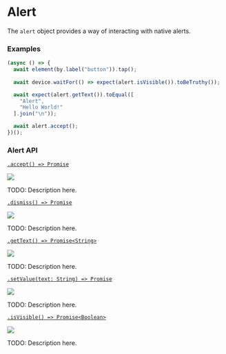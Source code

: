 # Alert

The `alert` object provides a way of interacting with native alerts.

### Examples

```javascript
(async () => {
  await element(by.label("button")).tap();
  
  await device.waitFor(() => expect(alert.isVisible()).toBeTruthy());

  await expect(alert.getText()).toEqual([
    "Alert",
    "Hello World!"
  ].join("\n"));

  await alert.accept();
})();
```

### Alert API

[```.accept() => Promise```](./alert/accept.md)

<img src="https://img.shields.io/badge/Platform-All-blue.svg" />

TODO: Description here.

[```.dismiss() => Promise```](./alert/dismiss.md)

<img src="https://img.shields.io/badge/Platform-All-blue.svg" />

TODO: Description here.

[```.getText() => Promise<String>```](./alert/getText.md)

<img src="https://img.shields.io/badge/Platform-All-blue.svg" />

TODO: Description here.

[```.setValue(text: String) => Promise```](./alert/setValue.md)

<img src="https://img.shields.io/badge/Platform-iOS-blue.svg" />

TODO: Description here.

[```.isVisible() => Promise<Boolean>```](./alert/isVisible.md)

<img src="https://img.shields.io/badge/Platform-~All-blue.svg" />

TODO: Description here.